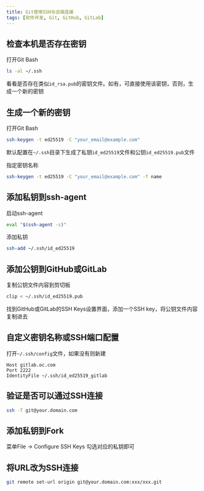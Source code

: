 ```yaml
---
title: Git使用SSH与远端连接
tags: [软件开发, Git, GitHub, GitLab]
---
```

## 检查本机是否存在密钥

打开Git Bash

```bash
ls -al ~/.ssh
```

看看是否存在类似`id_rsa.pub`的密钥文件。如有，可直接使用该密钥，否则，生成一个新的密钥

## 生成一个新的密钥

打开Git Bash

```bash
ssh-keygen -t ed25519 -C "your_email@example.com"
```

默认配置在`~/.ssh`目录下生成了私钥`id_ed25519`文件和公钥`id_ed25519.pub`文件

指定密钥名称

```bash
ssh-keygen -t ed25519 -C "your_email@example.com" -f name
```

## 添加私钥到ssh-agent

启动ssh-agent

```bash
eval "$(ssh-agent -s)"
```

添加私钥

```bash
ssh-add ~/.ssh/id_ed25519
```

## 添加公钥到GitHub或GitLab

复制公钥文件内容到剪切板

```bash
clip < ~/.ssh/id_ed25519.pub
```

找到GitHub或GitLab的SSH Keys设置界面，添加一个SSH key，将公钥文件内容复制进去

## 自定义密钥名称或SSH端口配置

打开`~/.ssh/config`文件，如果没有则新建

```
Host gitlab.oc.com
Port 2222
IdentityFile ~/.ssh/id_ed25519_gitlab
```

## 验证是否可以通过SSH连接

```bash
ssh -T git@your.domain.com
```

## 添加私钥到Fork

菜单File -> Configure SSH Keys 勾选对应的私钥即可

## 将URL改为SSH连接

```bash
git remote set-url origin git@your.domain.com:xxx/xxx.git
```